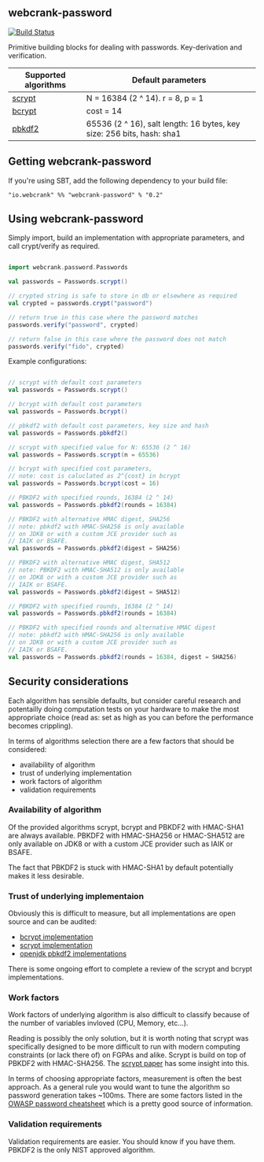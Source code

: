webcrank-password
-----------------

[![Build Status](https://travis-ci.org/webcrank/webcrank-password.scala.png)](https://travis-ci.org/webcrank/webcrank-password.scala)

Primitive building blocks for dealing with passwords. Key-derivation and verification.

Supported algorithms                          | Default parameters
--------------------------------------------- | --------------------------------------------------------------------
[scrypt](http://www.tarsnap.com/scrypt.html)  | N = 16384 (2 ^ 14). r = 8, p = 1 |
[bcrypt](http://en.wikipedia.org/wiki/Bcrypt) | cost = 14
[pbkdf2](http://tools.ietf.org/html/rfc2898)  | 65536 (2 ^ 16), salt length: 16 bytes, key size: 256 bits, hash: sha1


Getting webcrank-password
-------------------------

If you're using SBT, add the following dependency to your build file:

    "io.webcrank" %% "webcrank-password" % "0.2"


Using webcrank-password
-----------------------

Simply import, build an implementation with appropriate parameters,
and call crypt/verify as required.

```scala

import webcrank.password.Passwords

val passwords = Passwords.scrypt()

// crypted string is safe to store in db or elsewhere as required
val crypted = passwords.crypt("password")

// return true in this case where the password matches
passwords.verify("password", crypted)

// return false in this case where the password does not match
passwords.verify("fido", crypted)

```

Example configurations:

```scala

// scrypt with default cost parameters
val passwords = Passwords.scrypt()

// bcrypt with default cost parameters
val passwords = Passwords.bcrypt()

// pbkdf2 with default cost parameters, key size and hash
val passwords = Passwords.pbkdf2()

// scrypt with specified value for N: 65536 (2 ^ 16)
val passwords = Passwords.scrypt(n = 65536)

// bcrypt with specified cost parameters,
// note: cost is caluclated as 2^{cost} in bcrypt
val passwords = Passwords.bcrypt(cost = 16)

// PBKDF2 with specified rounds, 16384 (2 ^ 14)
val passwords = Passwords.pbkdf2(rounds = 16384)

// PBKDF2 with alternative HMAC digest, SHA256
// note: pbkdf2 with HMAC-SHA256 is only available
// on JDK8 or with a custom JCE provider such as
// IAIK or BSAFE.
val passwords = Passwords.pbkdf2(digest = SHA256)

// PBKDF2 with alternative HMAC digest, SHA512
// note: PBKDF2 with HMAC-SHA512 is only available
// on JDK8 or with a custom JCE provider such as
// IAIK or BSAFE.
val passwords = Passwords.pbkdf2(digest = SHA512)

// PBKDF2 with specified rounds, 16384 (2 ^ 14)
val passwords = Passwords.pbkdf2(rounds = 16384)

// PBKDF2 with specified rounds and alternative HMAC digest
// note: pbkdf2 with HMAC-SHA256 is only available
// on JDK8 or with a custom JCE provider such as
// IAIK or BSAFE.
val passwords = Passwords.pbkdf2(rounds = 16384, digest = SHA256)

```

Security considerations
-----------------------

Each algorithm has sensible defaults, but consider careful research
and potentailly doing computation tests on your hardware to make
the most appropriate choice (read as: set as high as you can before
the performance becomes crippling).

In terms of algorithms selection there are a few factors that should be
considered:
 - availability of algorithm
 - trust of underlying implementation
 - work factors of algorithm
 - validation requirements

### Availability of algorithm

Of the provided algorithms scrypt, bcrypt and PBKDF2 with HMAC-SHA1 are
always available. PBKDF2 with HMAC-SHA256 or HMAC-SHA512 are only available
on JDK8 or with a custom JCE provider such as IAIK or BSAFE.

The fact that PBKDF2 is stuck with HMAC-SHA1 by default potentially makes
it less desirable.

### Trust of underlying implementaion

Obviously this is difficult to measure, but all implementations
are open source and can be audited:
 - [bcrypt implementation](http://www.mindrot.org/projects/jBCrypt/)
 - [scrypt implementation](https://github.com/wg/scrypt)
 - [openjdk pbkdf2 implementations](http://hg.openjdk.java.net/jdk8/jdk8/jdk/file/f4c62eecf7fa/src/share/classes/com/sun/crypto/provider/)

There is some ongoing effort to complete a review of the scrypt and bcrypt
implementations.


### Work factors

Work factors of underlying algorithm is also difficult to classify because
of the number of variables invloved (CPU, Memory, etc...).

Reading is possibly the only solution, but it is worth noting that scrypt
was specifically designed to be more difficult to run with modern computing
constraints (or lack there of) on FGPAs and alike. Scrypt is build on top
of PBKDF2 with HMAC-SHA256. The [scrypt paper](http://www.tarsnap.com/scrypt/scrypt.pdf)
has some insight into this.

In terms of choosing appropriate factors, measurement is often the best
approach. As a general rule you would want to tune the algorithm so password generation takes ~100ms.
There are some factors listed in the
[OWASP password cheatsheet](https://www.owasp.org/index.php/Password_Storage_Cheat_Sheet)
which is a pretty good source of information.


### Validation requirements

Validation requirements are easier. You should know if you have them.
PBKDF2 is the only NIST approved algorithm.

